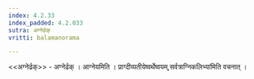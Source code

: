 ```yaml
---
index: 4.2.33
index_padded: 4.2.033
sutra: अग्नेर्ढक्
vritti: balamanorama

---
```

<<अग्नेर्ढक्>> - अग्नेर्ढक् । आग्नेयमिति । प्राग्दीव्यतीयेष्वर्थेष्वयम्,सर्वत्राग्निकलिभ्या॑मिति वचनात् । 
